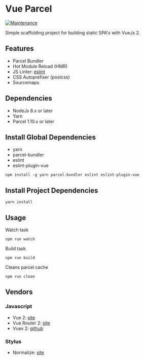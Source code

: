 Vue Parcel
==========

[![Maintenance](https://img.shields.io/badge/maintained%3F-yes-green.svg)](https://github.com/npulidom/vue-webapp/graphs/commit-activity)

Simple scaffolding project for building static SPA's with VueJs 2.

## Features

- Parcel Bundler
- Hot Module Reload (HMR)
- JS Linter: [eslint](http://eslint.org/)
- CSS Autoprefixer (postcss)
- Sourcemaps

## Dependencies

- NodeJs 8.x or later
- Yarn
- Parcel 1.10.x or later

## Install Global Dependencies

- yarn
- parcel-bundler
- eslint
- eslint-plugin-vue

```
npm install -g yarn parcel-bundler eslint eslint-plugin-vue
```

## Install Project Dependencies
```
yarn install
```

## Usage

Watch task
```
npm run watch
```

Build task
```
npm run build
```

Cleans parcel cache
```
npm run clean
```

## Vendors

### Javascript

- Vue 2: [site](https://vuejs.org/)
- Vue Router 2: [site](http://router.vuejs.org/)
- Vuex 2: [github](https://github.com/vuejs/vuex)

### Stylus

- Normalize: [site](https://necolas.github.io/normalize.css/)

